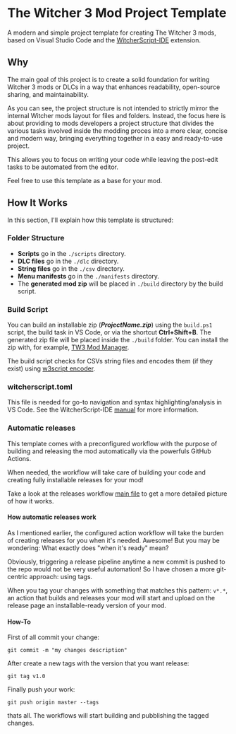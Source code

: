 # The Witcher 3 Mod Project Template

A modern and simple project template for creating The Witcher 3 mods, based on Visual Studio Code and the [WitcherScript-IDE](https://github.com/SpontanCombust/witcherscript-ide) extension.

## Why

The main goal of this project is to create a solid foundation for writing Witcher 3 mods or DLCs in a way that enhances readability, open-source sharing, and maintainability.

As you can see, the project structure is not intended to strictly mirror the internal Witcher mods layout for files and folders. Instead, the focus here is about providing to mods developers a project structure that divides the various tasks involved inside the modding proces into a more clear, concise and modern way, bringing everything together in a easy and ready-to-use project.

This allows you to focus on writing your code while leaving the post-edit tasks to be automated from the editor.

Feel free to use this template as a base for your mod.

## How It Works

In this section, I'll explain how this template is structured:

### Folder Structure

- **Scripts** go in the `./scripts` directory.
- **DLC files** go in the `./dlc` directory.
- **String files** go in the `./csv` directory.
- **Menu manifests** go in the `./manifests` directory.
- The **generated mod zip** will be placed in `./build` directory by the build script.

### Build Script

You can build an installable zip (**_ProjectName.zip_**) using the `build.ps1` script, the build task in VS Code, or via the shortcut **Ctrl+Shift+B**. The generated zip file will be placed inside the `./build` folder. You can install the zip with, for example, [TW3 Mod Manager](https://www.nexusmods.com/witcher3/mods/2678).

The build script checks for CSVs string files and encodes them (if they exist) using [w3script encoder](https://www.nexusmods.com/witcher3/mods/1055/).

### witcherscript.toml

This file is needed for go-to navigation and syntax highlighting/analysis in VS Code. See the WitcherScript-IDE [manual](https://spontancombust.github.io/witcherscript-ide/user-manual/) for more information.

### Automatic releases

This template comes with a preconfigured workflow with the purpose of building and releasing the mod automatically via the powerfuls GitHub Actions.

When needed, the workflow will take care of building your code and creating fully installable releases for your mod!

Take a look at the releases workflow [main file](.github/workflows/release.yml) to get a more detailed picture of how it works.

#### How automatic releases work

As I mentioned earlier, the configured action workflow will take the burden of creating releases for you when it's needed. Awesome! But you may be wondering: What exactly does "when it's ready" mean?

Obviously, triggering a release pipeline anytime a new commit is pushed to the repo would not be very useful automation! So I have chosen a more git-centric approach: using tags.

When you tag your changes with something that matches this pattern: `v*.*`, an action that builds and releases your mod will start and upload on the release page an installable-ready version of your mod.


#### How-To
First of all commit your change:
```shell
git commit -m "my changes description"
```
After create a new tags with the version that you want release:
```shell
git tag v1.0
```
Finally push your work:
```shell
git push origin master --tags
```
thats all. The workflows will start building and pubblishing the tagged changes.